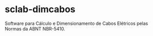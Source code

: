 # sclab-dimcabos
Software para Cálculo e Dimensionamento de Cabos Elétricos pelas Normas da ABNT NBR-5410.
